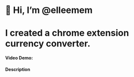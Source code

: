   # 👋 Hi, I’m @elleemem
  # I created a chrome extension currency converter.
  #### Video Demo: <URL HERE>
  #### Description

<!---
elleemem/elleemem is a ✨ special ✨ repository because its `README.md` (this file) appears on your GitHub profile.
You can click the Preview link to take a look at your changes.
--->
